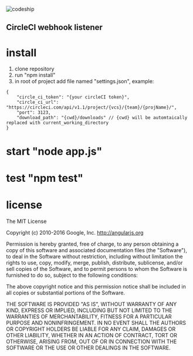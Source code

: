 ![codeship](https://codeship.com/projects/387de040-9d99-0134-0bb8-5ab174e919b6/status?branch=master)
## CircleCI webhook listener
# install
1.	clone repository
2.	run "npm install"
3.  in root of project add file named "settings.json", example:
```
{
	"circle_ci_token": "{your circleCI token}",
	"circle_ci_url": "https://circleci.com/api/v1.1/project/{vcs}/{team}/{projName}/",
	"port": 3123,
	"download_path": "{cwd}/downloads" // {cwd} will be automtaically replaced with current_working_directory
}
```

# start "node app.js"
# test "npm test"

# license
The MIT License

Copyright (c) 2010-2016 Google, Inc. http://angularjs.org

Permission is hereby granted, free of charge, to any person obtaining a copy
of this software and associated documentation files (the "Software"), to deal
in the Software without restriction, including without limitation the rights
to use, copy, modify, merge, publish, distribute, sublicense, and/or sell
copies of the Software, and to permit persons to whom the Software is
furnished to do so, subject to the following conditions:

The above copyright notice and this permission notice shall be included in
all copies or substantial portions of the Software.

THE SOFTWARE IS PROVIDED "AS IS", WITHOUT WARRANTY OF ANY KIND, EXPRESS OR
IMPLIED, INCLUDING BUT NOT LIMITED TO THE WARRANTIES OF MERCHANTABILITY,
FITNESS FOR A PARTICULAR PURPOSE AND NONINFRINGEMENT. IN NO EVENT SHALL THE
AUTHORS OR COPYRIGHT HOLDERS BE LIABLE FOR ANY CLAIM, DAMAGES OR OTHER
LIABILITY, WHETHER IN AN ACTION OF CONTRACT, TORT OR OTHERWISE, ARISING FROM,
OUT OF OR IN CONNECTION WITH THE SOFTWARE OR THE USE OR OTHER DEALINGS IN
THE SOFTWARE.
